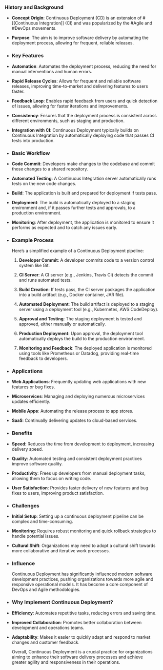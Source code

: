 ### **History and Background**
- **Concept Origin**: Continuous Deployment (CD) is an extension of #[[Continuous Integration]] (CI) and was popularized by the #Agile and #DevOps movements.
- **Purpose**: The aim is to improve software delivery by automating the deployment process, allowing for frequent, reliable releases.
- ### **Key Features**
- **Automation**: Automates the deployment process, reducing the need for manual interventions and human errors.
- **Rapid Release Cycles**: Allows for frequent and reliable software releases, improving time-to-market and delivering features to users faster.
- **Feedback Loop**: Enables rapid feedback from users and quick detection of issues, allowing for faster iterations and improvements.
- **Consistency**: Ensures that the deployment process is consistent across different environments, such as staging and production.
- **Integration with CI**: Continuous Deployment typically builds on Continuous Integration by automatically deploying code that passes CI tests into production.
- ### **Basic Workflow**
- **Code Commit**: Developers make changes to the codebase and commit those changes to a shared repository.
- **Automated Testing**: A Continuous Integration server automatically runs tests on the new code changes.
- **Build**: The application is built and prepared for deployment if tests pass.
- **Deployment**: The build is automatically deployed to a staging environment and, if it passes further tests and approvals, to a production environment.
- **Monitoring**: After deployment, the application is monitored to ensure it performs as expected and to catch any issues early.
- ### **Example Process**
  
  Here’s a simplified example of a Continuous Deployment pipeline:
  
  1. **Developer Commit**: A developer commits code to a version control system like Git.
  
  2. **CI Server**: A CI server (e.g., Jenkins, Travis CI) detects the commit and runs automated tests.
  
  3. **Build Creation**: If tests pass, the CI server packages the application into a build artifact (e.g., Docker container, JAR file).
  
  4. **Automated Deployment**: The build artifact is deployed to a staging server using a deployment tool (e.g., Kubernetes, AWS CodeDeploy).
  
  5. **Approval and Testing**: The staging deployment is tested and approved, either manually or automatically.
  
  6. **Production Deployment**: Upon approval, the deployment tool automatically deploys the build to the production environment.
  
  7. **Monitoring and Feedback**: The deployed application is monitored using tools like Prometheus or Datadog, providing real-time feedback to developers.
- ### **Applications**
- **Web Applications**: Frequently updating web applications with new features or bug fixes.
- **Microservices**: Managing and deploying numerous microservices updates efficiently.
- **Mobile Apps**: Automating the release process to app stores.
- **SaaS**: Continually delivering updates to cloud-based services.
- ### **Benefits**
- **Speed**: Reduces the time from development to deployment, increasing delivery speed.
- **Quality**: Automated testing and consistent deployment practices improve software quality.
- **Productivity**: Frees up developers from manual deployment tasks, allowing them to focus on writing code.
- **User Satisfaction**: Provides faster delivery of new features and bug fixes to users, improving product satisfaction.
- ### **Challenges**
- **Initial Setup**: Setting up a continuous deployment pipeline can be complex and time-consuming.
- **Monitoring**: Requires robust monitoring and quick rollback strategies to handle potential issues.
- **Cultural Shift**: Organizations may need to adopt a cultural shift towards more collaborative and iterative work processes.
- ### **Influence**
  
  Continuous Deployment has significantly influenced modern software development practices, pushing organizations towards more agile and responsive operational models. It has become a core component of DevOps and Agile methodologies.
- ### **Why Implement Continuous Deployment?**
- **Efficiency**: Automates repetitive tasks, reducing errors and saving time.
- **Improved Collaboration**: Promotes better collaboration between development and operations teams.
- **Adaptability**: Makes it easier to quickly adapt and respond to market changes and customer feedback.
  
  Overall, Continuous Deployment is a crucial practice for organizations aiming to enhance their software delivery processes and achieve greater agility and responsiveness in their operations.